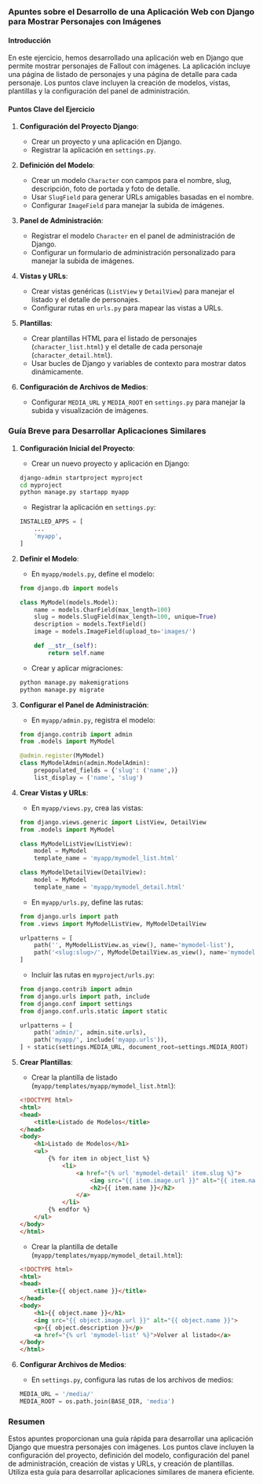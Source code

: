 ### Apuntes sobre el Desarrollo de una Aplicación Web con Django para Mostrar Personajes con Imágenes

#### Introducción
En este ejercicio, hemos desarrollado una aplicación web en Django que permite mostrar personajes de Fallout con imágenes. La aplicación incluye una página de listado de personajes y una página de detalle para cada personaje. Los puntos clave incluyen la creación de modelos, vistas, plantillas y la configuración del panel de administración.

#### Puntos Clave del Ejercicio

1. **Configuración del Proyecto Django**:
    - Crear un proyecto y una aplicación en Django.
    - Registrar la aplicación en `settings.py`.

2. **Definición del Modelo**:
    - Crear un modelo `Character` con campos para el nombre, slug, descripción, foto de portada y foto de detalle.
    - Usar `SlugField` para generar URLs amigables basadas en el nombre.
    - Configurar `ImageField` para manejar la subida de imágenes.

3. **Panel de Administración**:
    - Registrar el modelo `Character` en el panel de administración de Django.
    - Configurar un formulario de administración personalizado para manejar la subida de imágenes.

4. **Vistas y URLs**:
    - Crear vistas genéricas (`ListView` y `DetailView`) para manejar el listado y el detalle de personajes.
    - Configurar rutas en `urls.py` para mapear las vistas a URLs.

5. **Plantillas**:
    - Crear plantillas HTML para el listado de personajes (`character_list.html`) y el detalle de cada personaje (`character_detail.html`).
    - Usar bucles de Django y variables de contexto para mostrar datos dinámicamente.

6. **Configuración de Archivos de Medios**:
    - Configurar `MEDIA_URL` y `MEDIA_ROOT` en `settings.py` para manejar la subida y visualización de imágenes.

### Guía Breve para Desarrollar Aplicaciones Similares

1. **Configuración Inicial del Proyecto**:
    - Crear un nuevo proyecto y aplicación en Django:
    ```sh
    django-admin startproject myproject
    cd myproject
    python manage.py startapp myapp
    ```

    - Registrar la aplicación en `settings.py`:
    ```python
    INSTALLED_APPS = [
        ...
        'myapp',
    ]
    ```

2. **Definir el Modelo**:
    - En `myapp/models.py`, define el modelo:
    ```python
    from django.db import models

    class MyModel(models.Model):
        name = models.CharField(max_length=100)
        slug = models.SlugField(max_length=100, unique=True)
        description = models.TextField()
        image = models.ImageField(upload_to='images/')

        def __str__(self):
            return self.name
    ```

    - Crear y aplicar migraciones:
    ```sh
    python manage.py makemigrations
    python manage.py migrate
    ```

3. **Configurar el Panel de Administración**:
    - En `myapp/admin.py`, registra el modelo:
    ```python
    from django.contrib import admin
    from .models import MyModel

    @admin.register(MyModel)
    class MyModelAdmin(admin.ModelAdmin):
        prepopulated_fields = {'slug': ('name',)}
        list_display = ('name', 'slug')
    ```

4. **Crear Vistas y URLs**:
    - En `myapp/views.py`, crea las vistas:
    ```python
    from django.views.generic import ListView, DetailView
    from .models import MyModel

    class MyModelListView(ListView):
        model = MyModel
        template_name = 'myapp/mymodel_list.html'

    class MyModelDetailView(DetailView):
        model = MyModel
        template_name = 'myapp/mymodel_detail.html'
    ```

    - En `myapp/urls.py`, define las rutas:
    ```python
    from django.urls import path
    from .views import MyModelListView, MyModelDetailView

    urlpatterns = [
        path('', MyModelListView.as_view(), name='mymodel-list'),
        path('<slug:slug>/', MyModelDetailView.as_view(), name='mymodel-detail'),
    ]
    ```

    - Incluir las rutas en `myproject/urls.py`:
    ```python
    from django.contrib import admin
    from django.urls import path, include
    from django.conf import settings
    from django.conf.urls.static import static

    urlpatterns = [
        path('admin/', admin.site.urls),
        path('myapp/', include('myapp.urls')),
    ] + static(settings.MEDIA_URL, document_root=settings.MEDIA_ROOT)
    ```

5. **Crear Plantillas**:
    - Crear la plantilla de listado (`myapp/templates/myapp/mymodel_list.html`):
    ```html
    <!DOCTYPE html>
    <html>
    <head>
        <title>Listado de Modelos</title>
    </head>
    <body>
        <h1>Listado de Modelos</h1>
        <ul>
            {% for item in object_list %}
                <li>
                    <a href="{% url 'mymodel-detail' item.slug %}">
                        <img src="{{ item.image.url }}" alt="{{ item.name }}">
                        <h2>{{ item.name }}</h2>
                    </a>
                </li>
            {% endfor %}
        </ul>
    </body>
    </html>
    ```

    - Crear la plantilla de detalle (`myapp/templates/myapp/mymodel_detail.html`):
    ```html
    <!DOCTYPE html>
    <html>
    <head>
        <title>{{ object.name }}</title>
    </head>
    <body>
        <h1>{{ object.name }}</h1>
        <img src="{{ object.image.url }}" alt="{{ object.name }}">
        <p>{{ object.description }}</p>
        <a href="{% url 'mymodel-list' %}">Volver al listado</a>
    </body>
    </html>
    ```

6. **Configurar Archivos de Medios**:
    - En `settings.py`, configura las rutas de los archivos de medios:
    ```python
    MEDIA_URL = '/media/'
    MEDIA_ROOT = os.path.join(BASE_DIR, 'media')
    ```

### Resumen
Estos apuntes proporcionan una guía rápida para desarrollar una aplicación Django que muestra personajes con imágenes. Los puntos clave incluyen la configuración del proyecto, definición del modelo, configuración del panel de administración, creación de vistas y URLs, y creación de plantillas. Utiliza esta guía para desarrollar aplicaciones similares de manera eficiente.